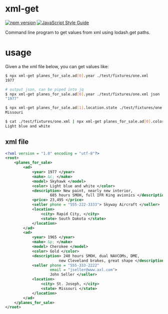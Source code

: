 # xml-get

[![npm version][npm-badge]][npm-url]
[![JavaScript Style Guide](https://img.shields.io/badge/code%20style-standard-brightgreen.svg)](http://standardjs.com/)

Command line program to get values from xml using lodash.get paths.


# usage

Given a the xml file below, you can get values like:

```bash
$ npx xml-get planes_for_sale.ad[0].year ./test/fixtures/one.xml 
1977

# output json, can be piped into jq
$ npx xml-get planes_for_sale.ad[0].year ./test/fixtures/one.xml json | jq .
"1977"

$ npx xml-get planes_for_sale.ad[1].location.state ./test/fixtures/one.xml 
Missouri

$ cat ./test/fixtures/one.xml | npx xml-get planes_for_sale.ad[0].color 
Light blue and white
```

## xml file

```xml
<?xml version = "1.0" encoding = "utf-8"?>
<root>
    <planes_for_sale>
        <ad>
            <year> 1977 </year>
            <make> &c; </make>
            <model> Skyhawk </model>
            <color> Light blue and white </color>
            <description> New paint, nearly new interior,
                    685 hours SMOH, full IFR King avionics </description>
            <price> 23,495 </price>
            <seller phone = "555-222-3333"> Skyway Aircraft </seller>
            <location>
                <city> Rapid City, </city>
                <state> South Dakota </state>
            </location>
        </ad>
        <ad>
            <year> 1965 </year>
            <make> &p; </make>
            <model> Cherokee </model>
            <color> Gold </color>
            <description> 240 hours SMOH, dual NAVCOMs, DME, 
                        new Cleveland brakes, great shape </description>
            <seller phone = "555-333-2222"  
                    email = "jseller@www.axl.com">
                    John Seller </seller>
            <location>
                <city> St. Joseph, </city>
                <state> Missouri </state>
            </location>
        </ad>
    </planes_for_sale>
</root>
```

[npm-badge]: https://badge.fury.io/js/xml-get.svg
[npm-url]: https://badge.fury.io/js/xml-get
